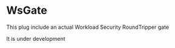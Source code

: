 # WsGate

This plug include an actual Workload Security RoundTripper gate 

It is under development
